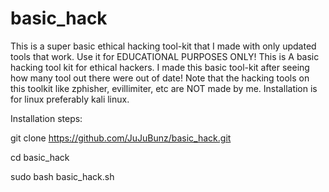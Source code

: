# basic_hack
This is a super basic ethical hacking tool-kit that I made with only updated tools that work. Use it for EDUCATIONAL PURPOSES ONLY!
This is A basic hacking tool kit for ethical hackers. I made this basic tool-kit after seeing how many tool out there were out of date! 
Note that the hacking tools on this toolkit like zphisher, evillimiter, etc are NOT made by me.
Installation is for linux preferably kali linux.


Installation steps: 

git clone https://github.com/JuJuBunz/basic_hack.git

cd basic_hack

sudo bash basic_hack.sh
